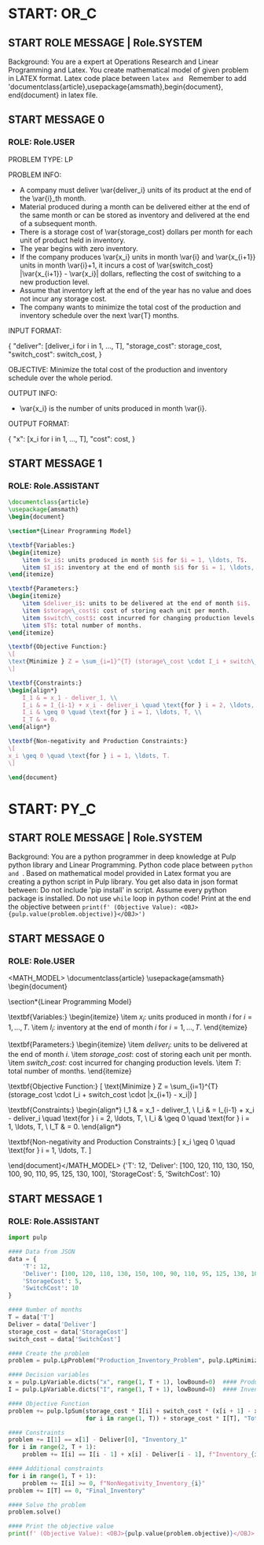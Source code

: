 # START: OR_C 
## START ROLE MESSAGE | Role.SYSTEM 
Background: You are a expert at Operations Research and Linear Programming and Latex. You create mathematical model of given problem in LATEX format. Latex code place between ```latex and ``` Remember to add 'documentclass{article},usepackage{amsmath},begin{document}, end{document} in latex file. 
## START MESSAGE 0 
### ROLE: Role.USER
<DESCRIPTION>
PROBLEM TYPE: LP

PROBLEM INFO: 
- A company must deliver \var{deliver_i} units of its product at the end of the \var{i}_th month.
- Material produced during a month can be delivered either at the end of the same month or can be stored as inventory and delivered at the end of a subsequent month.
- There is a storage cost of \var{storage_cost} dollars per month for each unit of product held in inventory. 
- The year begins with zero inventory. 
- If the company produces \var{x_i} units in month \var{i} and \var{x_{i+1}} units in month \var{i}+1, it incurs a cost of \var{switch_cost} |\var{x_{i+1}} - \var{x_i}|  dollars, reflecting the cost of switching to a new production level. 
- Assume that inventory left at the end of the year has no value and does not incur any storage cost.
- The company wants to minimize the total cost of the production and inventory schedule over the next \var{T} months.

INPUT FORMAT: 

{
    "deliver": [deliver_i for i in 1, ..., T],
    "storage_cost": storage_cost,
    "switch_cost": switch_cost,
}

OBJECTIVE: Minimize the total cost of the production and inventory schedule over the whole period.

OUTPUT INFO:

- \var{x_i} is the number of units produced in month \var{i}.

OUTPUT FORMAT:

{
    "x": [x_i for i in 1, ..., T],
    "cost": cost,
}

</DESCRIPTION>


## START MESSAGE 1 
### ROLE: Role.ASSISTANT
```latex
\documentclass{article}
\usepackage{amsmath}
\begin{document}

\section*{Linear Programming Model}

\textbf{Variables:}
\begin{itemize}
    \item $x_i$: units produced in month $i$ for $i = 1, \ldots, T$.
    \item $I_i$: inventory at the end of month $i$ for $i = 1, \ldots, T$.
\end{itemize}

\textbf{Parameters:}
\begin{itemize}
    \item $deliver_i$: units to be delivered at the end of month $i$.
    \item $storage\_cost$: cost of storing each unit per month.
    \item $switch\_cost$: cost incurred for changing production levels.
    \item $T$: total number of months.
\end{itemize}

\textbf{Objective Function:}
\[
\text{Minimize } Z = \sum_{i=1}^{T} (storage\_cost \cdot I_i + switch\_cost \cdot |x_{i+1} - x_i|)
\]

\textbf{Constraints:}
\begin{align*}
    I_1 & = x_1 - deliver_1, \\
    I_i & = I_{i-1} + x_i - deliver_i \quad \text{for } i = 2, \ldots, T, \\
    I_i & \geq 0 \quad \text{for } i = 1, \ldots, T, \\
    I_T & = 0.
\end{align*}

\textbf{Non-negativity and Production Constraints:}
\[
x_i \geq 0 \quad \text{for } i = 1, \ldots, T.
\]

\end{document}
```

# START: PY_C 
## START ROLE MESSAGE | Role.SYSTEM 
Background: You are a python programmer in deep knowledge at Pulp python library and Linear Programming. Python code place between ```python and ```. Based on mathematical model provided in Latex format you are creating a python script in Pulp library. You get also data in json format between: <DATA></DATA> Do not include 'pip install' in script. Assume every python package is installed. Do not use `while` loop in python code! Print at the end the objective between <OBJ></OBJ> `print(f' (Objective Value): <OBJ>{pulp.value(problem.objective)}</OBJ>')` 
## START MESSAGE 0 
### ROLE: Role.USER
<MATH_MODEL>
\documentclass{article}
\usepackage{amsmath}
\begin{document}

\section*{Linear Programming Model}

\textbf{Variables:}
\begin{itemize}
    \item $x_i$: units produced in month $i$ for $i = 1, \ldots, T$.
    \item $I_i$: inventory at the end of month $i$ for $i = 1, \ldots, T$.
\end{itemize}

\textbf{Parameters:}
\begin{itemize}
    \item $deliver_i$: units to be delivered at the end of month $i$.
    \item $storage\_cost$: cost of storing each unit per month.
    \item $switch\_cost$: cost incurred for changing production levels.
    \item $T$: total number of months.
\end{itemize}

\textbf{Objective Function:}
\[
\text{Minimize } Z = \sum_{i=1}^{T} (storage\_cost \cdot I_i + switch\_cost \cdot |x_{i+1} - x_i|)
\]

\textbf{Constraints:}
\begin{align*}
    I_1 & = x_1 - deliver_1, \\
    I_i & = I_{i-1} + x_i - deliver_i \quad \text{for } i = 2, \ldots, T, \\
    I_i & \geq 0 \quad \text{for } i = 1, \ldots, T, \\
    I_T & = 0.
\end{align*}

\textbf{Non-negativity and Production Constraints:}
\[
x_i \geq 0 \quad \text{for } i = 1, \ldots, T.
\]

\end{document}</MATH_MODEL>
<DATA>
{'T': 12, 'Deliver': [100, 120, 110, 130, 150, 100, 90, 110, 95, 125, 130, 100], 'StorageCost': 5, 'SwitchCost': 10}</DATA>


## START MESSAGE 1 
### ROLE: Role.ASSISTANT
```python
import pulp

#### Data from JSON
data = {
    'T': 12,
    'Deliver': [100, 120, 110, 130, 150, 100, 90, 110, 95, 125, 130, 100],
    'StorageCost': 5,
    'SwitchCost': 10
}

#### Number of months
T = data['T']
Deliver = data['Deliver']
storage_cost = data['StorageCost']
switch_cost = data['SwitchCost']

#### Create the problem
problem = pulp.LpProblem("Production_Inventory_Problem", pulp.LpMinimize)

#### Decision variables
x = pulp.LpVariable.dicts("x", range(1, T + 1), lowBound=0)  #### Production levels
I = pulp.LpVariable.dicts("I", range(1, T + 1), lowBound=0)  #### Inventory levels

#### Objective Function
problem += pulp.lpSum(storage_cost * I[i] + switch_cost * (x[i + 1] - x[i]) 
                      for i in range(1, T)) + storage_cost * I[T], "Total_Cost"

#### Constraints
problem += I[1] == x[1] - Deliver[0], "Inventory_1"
for i in range(2, T + 1):
    problem += I[i] == I[i - 1] + x[i] - Deliver[i - 1], f"Inventory_{i}"

#### Additional constraints
for i in range(1, T + 1):
    problem += I[i] >= 0, f"NonNegativity_Inventory_{i}"
problem += I[T] == 0, "Final_Inventory"

#### Solve the problem
problem.solve()

#### Print the objective value
print(f' (Objective Value): <OBJ>{pulp.value(problem.objective)}</OBJ>')
```


